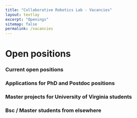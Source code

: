 ```yaml
---
title: "Collaborative Robotics Lab - Vacancies"
layout: textlay
excerpt: "Openings"
sitemap: false
permalink: /vacancies
---
```


# Open positions



### Current open positions


### Applications for PhD and Postdoc positions


### Master projects for University of Virginia students

### Bsc / Master students from elsewhere


